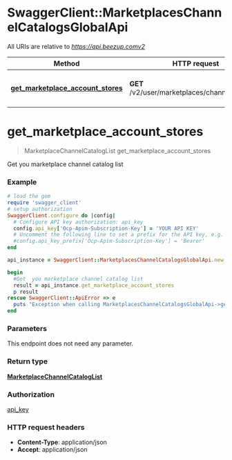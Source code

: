 # SwaggerClient::MarketplacesChannelCatalogsGlobalApi

All URIs are relative to *https://api.beezup.comv2*

Method | HTTP request | Description
------------- | ------------- | -------------
[**get_marketplace_account_stores**](MarketplacesChannelCatalogsGlobalApi.md#get_marketplace_account_stores) | **GET** /v2/user/marketplaces/channelcatalogs/ | Get  you marketplace channel catalog list


# **get_marketplace_account_stores**
> MarketplaceChannelCatalogList get_marketplace_account_stores

Get  you marketplace channel catalog list

### Example
```ruby
# load the gem
require 'swagger_client'
# setup authorization
SwaggerClient.configure do |config|
  # Configure API key authorization: api_key
  config.api_key['Ocp-Apim-Subscription-Key'] = 'YOUR API KEY'
  # Uncomment the following line to set a prefix for the API key, e.g. 'Bearer' (defaults to nil)
  #config.api_key_prefix['Ocp-Apim-Subscription-Key'] = 'Bearer'
end

api_instance = SwaggerClient::MarketplacesChannelCatalogsGlobalApi.new

begin
  #Get  you marketplace channel catalog list
  result = api_instance.get_marketplace_account_stores
  p result
rescue SwaggerClient::ApiError => e
  puts "Exception when calling MarketplacesChannelCatalogsGlobalApi->get_marketplace_account_stores: #{e}"
end
```

### Parameters
This endpoint does not need any parameter.

### Return type

[**MarketplaceChannelCatalogList**](MarketplaceChannelCatalogList.md)

### Authorization

[api_key](../README.md#api_key)

### HTTP request headers

 - **Content-Type**: application/json
 - **Accept**: application/json



